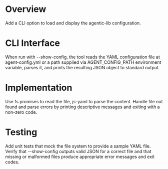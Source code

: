 # Overview
Add a CLI option to load and display the agentic-lib configuration.

# CLI Interface
When run with --show-config, the tool reads the YAML configuration file at agent-config.yml or a path supplied via AGENT_CONFIG_PATH environment variable, parses it, and prints the resulting JSON object to standard output.

# Implementation
Use fs.promises to read the file, js-yaml to parse the content. Handle file not found and parse errors by printing descriptive messages and exiting with a non-zero code.

# Testing
Add unit tests that mock the file system to provide a sample YAML file. Verify that --show-config outputs valid JSON for a correct file and that missing or malformed files produce appropriate error messages and exit codes.